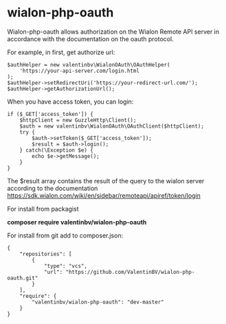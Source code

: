 

# wialon-php-oauth
Wialon-php-oauth allows authorization on the Wialon Remote API server in accordance with the documentation on the oauth protocol.

For example, in first, get authorize url:

    $authHelper = new valentinbv\WialonOAuth\OAuthHelper(
	    'https://your-api-server.com/login.html
    );
    $authHelper->setRedirectUri('https://your-redirect-url.com/');
    $authHelper->getAuthorizationUrl();

When you have access token, you can login:

    if ($_GET['access_token']) {
	    $httpClient = new GuzzleHttp\Client();
	    $auth = new valentinbv\WialonOAuth\OAuthClient($httpClient);
	    try {
            $auth->setToken($_GET['access_token']);
            $result = $auth->login();
	    } catch(\Exception $e) { 
            echo $e->getMessage();
	    }
    }

The $result array contains the result of the query to the wialon server according to the documentation
https://sdk.wialon.com/wiki/en/sidebar/remoteapi/apiref/token/login

For install from packagist

**composer require valentinbv/wialon-php-oauth**

For install from git add to composer.json:

    {
        "repositories": [
            {
                "type": "vcs",
                "url": "https://github.com/ValentinBV/wialon-php-oauth.git"
            }
        ],
        "require": {
            "valentinbv/wialon-php-oauth": "dev-master"
        }
    }
